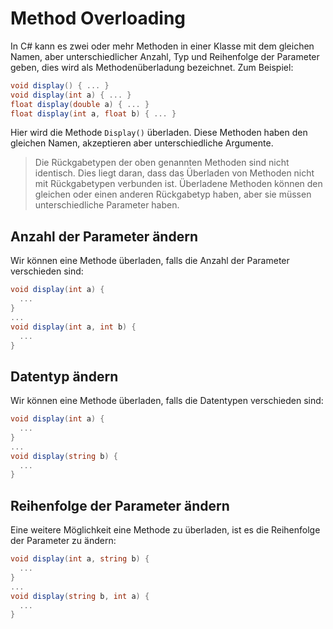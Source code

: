 # Method Overloading

In C# kann es zwei oder mehr Methoden in einer Klasse mit dem gleichen Namen, aber unterschiedlicher Anzahl, Typ und Reihenfolge der Parameter geben,
dies wird als Methodenüberladung bezeichnet. Zum Beispiel:

```C#
void display() { ... }
void display(int a) { ... }
float display(double a) { ... }
float display(int a, float b) { ... }
```

Hier wird die Methode `Display()` überladen. Diese Methoden haben den gleichen Namen, akzeptieren aber unterschiedliche Argumente.

> Die Rückgabetypen der oben genannten Methoden sind nicht identisch. Dies liegt daran, dass das Überladen von Methoden nicht mit Rückgabetypen
> verbunden ist. Überladene Methoden können den gleichen oder einen anderen Rückgabetyp haben, aber sie müssen unterschiedliche Parameter haben.

## Anzahl der Parameter ändern

Wir können eine Methode überladen, falls die Anzahl der Parameter verschieden sind:

````C#
void display(int a) {
  ...
} 
...
void display(int a, int b) {
  ...
} 
````

## Datentyp ändern

Wir können eine Methode überladen, falls die Datentypen verschieden sind:

````C#
void display(int a) {
  ...
} 
...
void display(string b) {
  ...
} 
````

## Reihenfolge der Parameter ändern

Eine weitere Möglichkeit eine Methode zu überladen, ist es die Reihenfolge der Parameter zu ändern:

````C#
void display(int a, string b) {
  ...
} 
...
void display(string b, int a) {
  ...
}
````

